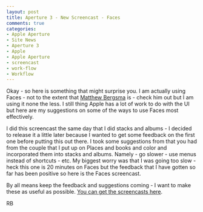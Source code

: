 ```yaml
---
layout: post
title: Aperture 3 - New Screencast - Faces
comments: true
categories:
- Apple Aperture
- Site News
- Aperture 3
- Apple
- Apple Aperture
- screencast
- work-flow
- Workflow
---
```

Okay - so here is something that might surprise you. I am actually using Faces - not to the extent that <a href="http://bergsmavisuals.com/blog/apple-aperture/organization/the-cases-for-faces-in-aperture-3/">Matthew Bergsma</a> is - check him out but I am using it none the less. I still thing Apple has a lot of work to do with the UI but here are my suggestions on some of the ways to use Faces most effectively.

I did this screencast the same day that I did stacks and albums - I decided to release it a little later because I wanted to get some feedback on the first one before putting this out there. I took some suggestions from that you had from the couple that I put up on Places and books and color and incorporated them into stacks and albums. Namely - go slower - use menus instead of shortcuts - etc. My biggest worry was that I was going too slow - heck this one is 20 minutes on Faces but the feedback that I have gotten so far has been positive so here is the Faces screencast.

By all means keep the feedback and suggestions coming - I want to make these as useful as possible. <a href="http://photo.rwboyer.com/aperture-3-screencasts/">You can get the screencasts here</a>.

RB